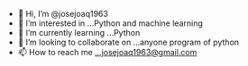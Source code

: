 - 👋 Hi, I’m @josejoaq1963
- 👀 I’m interested in ...Python and machine learning
- 🌱 I’m currently learning ...Python
- 💞️ I’m looking to collaborate on ...anyone program of python
- 📫 How to reach me ...josejoaq1963@gmail.com

<!---
josejoaq1963/josejoaq1963 is a ✨ special ✨ repository because its `README.md` (this file) appears on your GitHub profile.
You can click the Preview link to take a look at your changes.
--->
